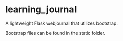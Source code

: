 learning_journal
================

A lightweight Flask webjournal that utilizes bootstrap. 

Bootstrap files can be found in the static folder.
